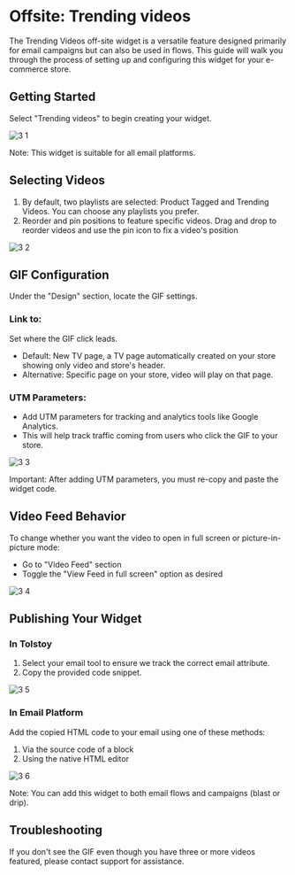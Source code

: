 # Offsite: Trending videos

The Trending Videos off-site widget is a versatile feature designed primarily for email campaigns but can also be used in flows. This guide will walk you through the process of setting up and configuring this widget for your e-commerce store.

## Getting Started
Select "Trending videos" to begin creating your widget.

![3 1](https://github.com/user-attachments/assets/eb700d1f-29ba-49ee-9639-58263d900704)

Note: This widget is suitable for all email platforms.

## Selecting Videos
1. By default, two playlists are selected: Product Tagged and Trending Videos. You can choose any playlists you prefer.
2. Reorder and pin positions to feature specific videos. Drag and drop to reorder videos and use the pin icon to fix a video's position

![3 2](https://github.com/user-attachments/assets/3d3bc5a9-7b0e-4c04-8fb2-db3466313f5a)

## GIF Configuration
Under the "Design" section, locate the GIF settings.

### Link to: 
Set where the GIF click leads.
- Default: New TV page, a TV page automatically created on your store showing only video and store's header.
- Alternative: Specific page on your store, video will play on that page.

### UTM Parameters:
- Add UTM parameters for tracking and analytics tools like Google Analytics.
- This will help track traffic coming from users who click the GIF to your store.

![3 3](https://github.com/user-attachments/assets/4137feab-4190-4ddd-80e9-d076150466ab)

Important: After adding UTM parameters, you must re-copy and paste the widget code.

## Video Feed Behavior
To change whether you want the video to open in full screen or picture-in-picture mode:
- Go to "Video Feed" section
- Toggle the "View Feed in full screen" option as desired

![3 4](https://github.com/user-attachments/assets/ccc3d0fa-cb18-4728-a3df-d994f97ce7d6)

## Publishing Your Widget

### In Tolstoy
1. Select your email tool to ensure we track the correct email attribute.
2. Copy the provided code snippet.

![3 5](https://github.com/user-attachments/assets/c73eee9f-3388-445e-96af-0ade4d55cd4d)

### In Email Platform
Add the copied HTML code to your email using one of these methods:
1. Via the source code of a block
2. Using the native HTML editor

![3 6](https://github.com/user-attachments/assets/d2e31399-f916-4ee2-a950-06d42e1a313e)

Note: You can add this widget to both email flows and campaigns (blast or drip). 

## Troubleshooting

If you don't see the GIF even though you have three or more videos featured, please contact support for assistance.
